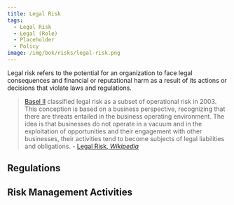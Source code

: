 ```yaml
---
title: Legal Risk
tags:
  - Legal Risk
  - Legal (Role)
  - Placeholder
  - Policy
image: /img/bok/risks/legal-risk.png
---
```


<BoxOut title="Legal Risk" image="/img/bok/risks/legal-risk.png">

Legal risk refers to the potential for an organization to face legal consequences and financial or reputational harm as a result of its actions or decisions that violate laws and regulations.

> [Basel II](https://en.wikipedia.org/wiki/Basel_II) classified legal risk as a subset of operational risk in 2003. This conception is based on a business perspective, recognizing that there are threats entailed in the business operating environment. The idea is that businesses do not operate in a vacuum and in the exploitation of opportunities and their engagement with other businesses, their activities tend to become subjects of legal liabilities and obligations. - [Legal Risk, _Wikipedia_](https://en.wikipedia.org/wiki/Legal_risk)

</BoxOut>

## Regulations

<BokTagList filter="Regulations" />

## Risk Management Activities

<BokTagList tag="Legal Risk" filter="Activities" />